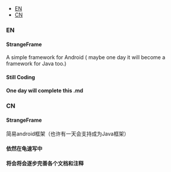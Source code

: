 * [EN](#en)
* [CN](#cn)

### EN
#### StrangeFrame
  A simple framework for Android ( maybe one day it will become a framework for Java too.)
#### Still Coding
#### One day will complete this .md

### CN
#### StrangeFrame
  简易android框架（也许有一天会支持成为Java框架）
#### 依然在龟速写中
#### 将会将会逐步完善各个文档和注释
